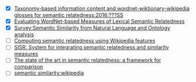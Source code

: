 - [x] [Taxonomy-based information content and wordnet-wiktionary-wikipedia glosses for semantic relatedness:2016:???SS](http://download.springer.com/static/pdf/431/art%253A10.1007%252Fs10489-015-0755-x.pdf?originUrl=https%3A%2F%2Flink.springer.com%2Farticle%2F10.1007%2Fs10489-015-0755-x&token2=exp=1500453538~acl=%2Fstatic%2Fpdf%2F431%2Fart%25253A10.1007%25252Fs10489-015-0755-x.pdf%3ForiginUrl%3Dhttps%253A%252F%252Flink.springer.com%252Farticle%252F10.1007%252Fs10489-015-0755-x*~hmac=80d116c2ae9be63a560abac6d9766ec4db66b9b01b570c368c331d4712e87912)
- [x] [Evaluating WordNet-based Measures of Lexical Semantic Relatedness](http://disi.unitn.it/~p2p/RelatedWork/Matching/Budanitsky+Hirst-2006.pdf)
- [x] [Survey:Semantic Similarity from Natural Language and Ontology analysis](https://arxiv.org/pdf/1704.05295.pdf)
- [ ] [Computing semantic relatedness using Wikipedia features](http://www.sciencedirect.com/science/article/pii/S0950705113001913#b0250)
- [ ] [SISR: System for integrating semantic relatedness and similarity measures](https://link.springer.com/article/10.1007/s00500-016-2438-x)
- [ ] [The state of the art in semantic relatedness: a framework for comparison](https://www.cambridge.org/core/journals/knowledge-engineering-review/article/state-of-the-art-in-semantic-relatedness-a-framework-for-comparison/E0D1367644F574601C6E6A47BDFC6AE9)
- [ ] [semantic similarity:wikipedia](https://en.wikipedia.org/wiki/Semantic_similarity#cite_note-53)